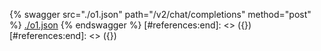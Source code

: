 [#references:start]: <> ({ "template": "openapi" })
[#references:start]: <> ({ "template": "openapi" })
{% swagger src="./o1.json" path="/v2/chat/completions" method="post" %}
[./o1.json](./o1.json)
{% endswagger %}
[#references:end]: <> ({})
[#references:end]: <> ({})